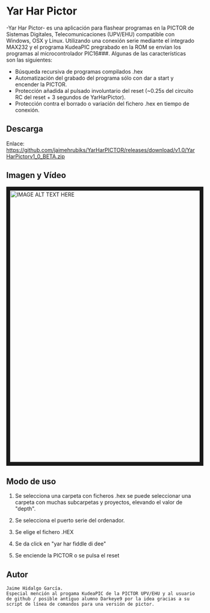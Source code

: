 # Yar Har Pictor

-Yar Har Pictor- es una aplicación para flashear programas en la PICTOR de Sistemas Digitales, Telecomunicaciones (UPV/EHU) compatible con Windows, OSX y Linux. Utilizando una conexión serie mediante el integrado MAX232 y el programa KudeaPIC pregrabado en la ROM se envían los programas al microcontrolador PIC16###. Algunas de las características son las siguientes:

  - Búsqueda recursiva de programas compilados .hex
  - Automatización del grabado del programa sólo con dar a start y encender la PICTOR.
  - Protección añadida al pulsado involuntario del reset (~0.25s del circuito RC del reset + 3 segundos de YarHarPictor).
  - Protección contra el borrado o variación del fichero .hex en tiempo de conexión.

## Descarga

Enlace: https://github.com/jaimehrubiks/YarHarPICTOR/releases/download/v1.0/YarHarPictorv1_0_BETA.zip

## Imagen y Vídeo

<a href="http://www.youtube.com/watch?feature=player_embedded&v=tAKQwJ5mWk
" target="_blank"><img src="https://i.imgur.com/zhWHPzt.png" 
alt="IMAGE ALT TEXT HERE" width="1280" height="720" border="10" /></a>

## Modo de uso
1)  Se selecciona una carpeta con ficheros .hex se puede seleccionar una carpeta con muchas subcarpetas y proyectos, elevando el valor de "depth".

2) Se selecciona el puerto serie del ordenador.

3) Se elige el fichero .HEX

4) Se da click en "yar har fiddle di dee"

5) Se enciende la PICTOR o se pulsa el reset

## Autor
    Jaime Hidalgo García.
    Especial mención al progama KudeaPIC de la PICTOR UPV/EHU y al usuario de github / posible antiguo alumno Darkeye9 por la idea gracias a su script de línea de comandos para una versión de pictor.
